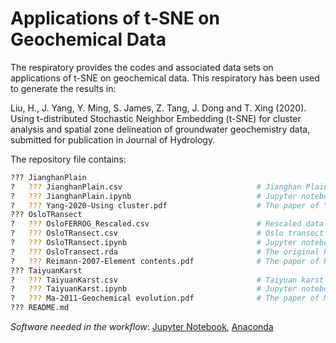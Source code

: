 # Applications of t-SNE on Geochemical Data

The respiratory provides the codes and associated data sets on applications of t-SNE on geochemical data. This respiratory has been used to generate the results in: 

Liu, H., J. Yang, Y. Ming, S. James, Z. Tang, J. Dong and T. Xing (2020). Using t-distributed Stochastic Neighbor Embedding (t-SNE) for cluster analysis and spatial zone delineation of groundwater geochemistry data, submitted for publication in Journal of Hydrology. 

The repository file contains:

```bash
??? JianghanPlain                                         
?   ??? JianghanPlain.csv                              # Jianghan Plain groundwater data set 
?   ??? JianghanPlain.ipynb                            # Jupyter notebook in Python to generate the results
?   ??? Yang-2020-Using cluster.pdf                    # The paper of Yang et al. (2020)
??? OsloTRansect
?   ??? OsloFERROG_Rescaled.csv                        # Rescaled data for samples of plant materials FER and ROG 
?   ??? OsloTRansect.csv                               # Oslo transect data set 
?   ??? OsloTRansect.ipynb                             # Jupyter notebook in Python to generate the results
?   ??? OsloTransect.rda                               # The original R data downloaded from R package "rrcov"
?   ??? Reimann-2007-Element contents.pdf              # The paper of Reimann et al. (2007)
??? TaiyuanKarst
?   ??? TaiyuanKarst.csv                               # Taiyuan karst water data set 
?   ??? TaiyuanKarst.ipynb                             # Jupyter notebook in Python to generate the results
?   ??? Ma-2011-Geochemical evolution.pdf              # The paper of Ma et al. (2011)
??? README.md         
```

*Software needed in the workflow*: [Jupyter Notebook](https://jupyter.org), [Anaconda](https://www.anaconda.com)
